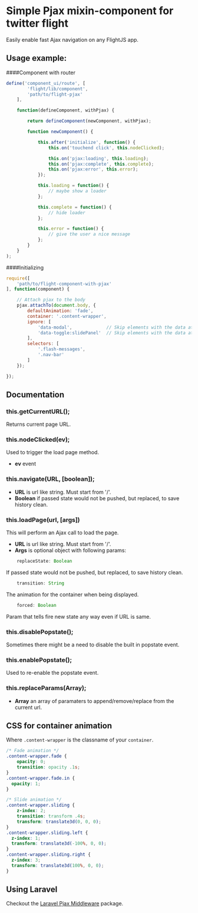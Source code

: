 # Simple Pjax mixin-component for twitter flight

Easily enable fast Ajax navigation on any FlightJS app.

## Usage example:

####Component with router

```js
define('component_ui/route', [
        'flight/lib/component',
        'path/to/flight-pjax'
    ],

    function(defineComponent, withPjax) {

        return defineComponent(newComponent, withPjax);

        function newComponent() {

            this.after('initialize', function() {
                this.on('touchend click', this.nodeClicked);

                this.on('pjax:loading', this.loading);
                this.on('pjax:complete', this.complete);
                this.on('pjax:error', this.error);
            });

            this.loading = function() {
                // maybe show a loader
            };

            this.complete = function() {
                // hide loader
            };

            this.error = function() {
                // give the user a nice message
            };
        }
    }
);
```
####Initializing

```js
require([
    'path/to/flight-component-with-pjax'
], function(component) {

    // Attach pjax to the body
    pjax.attachTo(document.body, {
        defaultAnimation: 'fade',
        container: '.content-wrapper',
        ignore: [
            'data-modal',             // Skip elements with the data attribute model
            'data-toggle:slidePanel'  // Skip elements with the data attribute toggle with the value slidePanel
        ],
        selectors: [
            '.flash-messages',
            '.nav-bar'
        ]
    });

});
```

## Documentation

### this.getCurrentURL();

Returns current  page URL.

### this.nodeClicked(ev);

Used to trigger the load page method.

- **ev** event

### this.navigate(URL, [boolean]);

- **URL** is url like string. Must start from '/'.
- **Boolean** if passed state would not be pushed, but replaced, to save history clean.

### this.loadPage(url, [args])

This will perform an Ajax call to load the page.

- **URL** is url like string. Must start from '/'.
- **Args** is optional object with following params:

```js
    replaceState: Boolean
```
If passed state would not be pushed, but replaced, to save history clean.

```js
    transition: String
```
The animation for the container when being displayed.

```js
    forced: Boolean
```
Param that tells fire new state any way even if URL is same.

### this.disablePopstate();

Sometimes there might be a need to disable the built in popstate event.

### this.enablePopstate();

Used to re-enable the popstate event.

### this.replaceParams(Array);

- **Array** an array of paramaters to append/remove/replace from the current url.

## CSS for container animation

Where `.content-wrapper` is the classname of your `container`.

```css
/* Fade animation */
.content-wrapper.fade {
    opacity: 0;
    transition: opacity .1s;
}
.content-wrapper.fade.in {
  opacity: 1;
}

/* Slide animation */
.content-wrapper.sliding {
    z-index: 2;
    transition: transform .4s;
    transform: translate3d(0, 0, 0);
}
.content-wrapper.sliding.left {
  z-index: 1;
  transform: translate3d(-100%, 0, 0);
}
.content-wrapper.sliding.right {
  z-index: 3;
  transform: translate3d(100%, 0, 0);
}
```

## Using Laravel

Checkout the [Laravel Pjax Middleware](https://packagist.org/packages/torann/laravel-pjax-middleware) package.